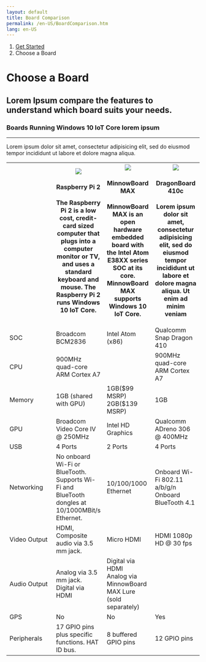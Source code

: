 ```yaml
---
layout: default
title: Board Comparison
permalink: /en-US/BoardComparison.htm
lang: en-US
---
```

<ol class="breadcrumb">
  <li>
    <a href="#">Get Started</a>
  </li>
  <li class="active">Choose a Board</li>
</ol>
<h1 class="page-title"> Choose a Board </h1>
<h2 class="subtext">Lorem Ipsum compare the features to understand which board suits your needs. </h3>
<h3>Boards Running Windows 10 IoT Core lorem ipsum</h3>
<hr>
<p>Lorem ipsum dolor sit amet, consectetur adipisicing elit, sed do eiusmod tempor incididunt ut labore et dolore magna aliqua.</p>
<table class="table table-striped maker-kit">
    <tr></tr>
    <tr>
      <th style="width:25%"></th>
      <th style="width:25%">
        <img class="comparison-picture" src="{{site.baseurl}}/images/devices/RPI2_0.png">
        <h4>Raspberry Pi 2</h4>
        <p>The Raspberry Pi 2 is a low cost, credit-card sized computer that plugs into a computer monitor or TV, and uses a standard keyboard and mouse.  The Raspberry Pi 2 runs Windows 10 IoT Core.</p>
      </th>
      <th style="width:25%">
        <img class="comparison-picture" src="{{site.baseurl}}/images/devices/MBM_0.png">
        <h4>MinnowBoard MAX</h4>
        <p>MinnowBoard MAX is an open hardware embedded board with the Intel Atom E38XX series SOC at its core. MinnowBoard MAX supports Windows 10 IoT Core.</p>
      </th>
      <th style="width:25%">
        <img class="comparison-picture" src="{{site.baseurl}}/images/devices/DB410c.png">
        <h4>DragonBoard 410c</h4>
        <p>Lorem ipsum dolor sit amet, consectetur adipisicing elit, sed do eiusmod tempor incididunt ut labore et dolore magna aliqua. Ut enim ad minim veniam</p>
      </th>
    </tr>
    <tr>
      <td>SOC</td>
      <td>Broadcom BCM2836</td>
      <td>Intel Atom (x86)</td>
      <td>Qualcomm Snap Dragon 410</td>
    </tr>
    <tr>
      <td>CPU</td>
      <td>900MHz quad-core ARM Cortex A7</td>
      <td></td>
      <td>900MHz quad-core ARM Cortex A7</td>
    </tr>
    <tr>
      <td>Memory</td>
      <td>1GB (shared with GPU)</td>
      <td>
        1GB($99 MSRP)
        <br>
        2GB($139 MSRP)
      </td>
      <td>1GB</td>
    </tr>
    <tr>
      <td>GPU</td>
      <td>Broadcom Video Core IV @ 250MHz</td>
      <td>Intel HD Graphics</td>
      <td>Qualcomm ADreno 306 @ 400MHz</td>
    </tr>
    <tr>
      <td>USB</td>
      <td>4 Ports</td>
      <td>2 Ports</td>
      <td>4 Ports</td>
    </tr>
    <tr>
      <td>Networking</td>
      <td>No onboard Wi-Fi or BlueTooth. Supports Wi-Fi and BlueTooth dongles at 10/1000MBit/s Ethernet.</td>
      <td>10/100/1000 Ethernet</td>
      <td>
        Onboard Wi-Fi 802.11 a/b/g/n
        <br>
        Onboard BlueTooth 4.1
      </td>
    </tr>
    <tr>
      <td>Video Output</td>
      <td>HDMI, Composite audio via 3.5 mm jack.</td>
      <td>Micro HDMI</td>
      <td>HDMI 1080p HD @ 30 fps</td>
    </tr>
    <tr>
      <td>Audio Output</td>
      <td>Analog via 3.5 mm jack. <br> Digital via HDMI</td>
      <td>
        Digital via HDMI
        <br>
        Analog via MinnowBoard MAX Lure (sold separately)
      </td>
      <td></td>
    </tr>
    <tr>
      <td>GPS</td>
      <td>No</td>
      <td>No</td>
      <td>Yes</td>
    </tr>
    <tr>
      <td>Peripherals</td>
      <td>17 GPIO pins plus specific functions. HAT ID bus.</td>
      <td>8 buffered GPIO pins</td>
      <td>12 GPIO pins</td>
    </tr>
</table>
